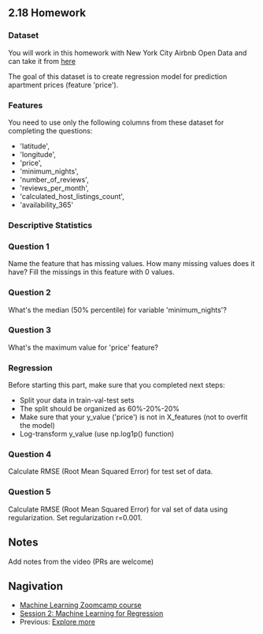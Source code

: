 
## 2.18 Homework

### Dataset

You will work in this homework with New York City Airbnb Open Data and can take it from [here](https://www.kaggle.com/dgomonov/new-york-city-airbnb-open-data?select=AB_NYC_2019.csv)

The goal of this dataset is to create regression model for prediction apartment prices (feature 'price').

### Features

You need to use only the following columns from these dataset for completing the questions:

* 'latitude',
* 'longitude',
* 'price',
* 'minimum_nights',
* 'number_of_reviews',
* 'reviews_per_month',
* 'calculated_host_listings_count',
* 'availability_365'

### Descriptive Statistics

### Question 1

Name the feature that has missing values. How many missing values does it have? Fill the missings in this feature with 0 values.

### Question 2

What's the median (50% percentile) for variable 'minimum_nights'?

### Question 3

What's the maximum value for 'price' feature?

### Regression

Before starting this part, make sure that you completed next steps:

* Split your data in train-val-test sets
* The split should be organized as 60%-20%-20%
* Make sure that your y_value ('price') is not in X_features (not to overfit the model)
* Log-transform y_value (use np.log1p() function)

### Question 4

Calculate RMSE (Root Mean Squared Error) for test set of data. 


### Question 5

Calculate RMSE (Root Mean Squared Error) for val set of data using regularization. Set regularization r=0.001.


## Notes

Add notes from the video (PRs are welcome)


## Nagivation

* [Machine Learning Zoomcamp course](../)
* [Session 2: Machine Learning for Regression](./)
* Previous: [Explore more](17-explore-more.md)
